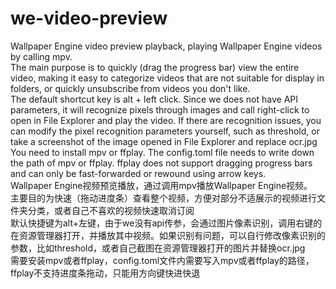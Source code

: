 # we-video-preview
Wallpaper Engine video preview playback, playing Wallpaper Engine videos by calling mpv.<br/>
The main purpose is to quickly (drag the progress bar) view the entire video, making it easy to categorize videos that are not suitable for display in folders, or quickly unsubscribe from videos you don't like.<br/>
The default shortcut key is alt + left click. Since we does not have API parameters, it will recognize pixels through images and call right-click to open in File Explorer and play the video. If there are recognition issues, you can modify the pixel recognition parameters yourself, such as threshold, or take a screenshot of the image opened in File Explorer and replace ocr.jpg<br/>
You need to install mpv or ffplay. The config.toml file needs to write down the path of mpv or ffplay. ffplay does not support dragging progress bars and can only be fast-forwarded or rewound using arrow keys.<br/>
Wallpaper Engine视频预览播放，通过调用mpv播放Wallpaper Engine视频。<br/>
主要目的为快速（拖动进度条）查看整个视频，方便对部分不适展示的视频进行文件夹分类，或者自己不喜欢的视频快速取消订阅<br/>
默认快捷键为alt+左键，由于we没有api传参，会通过图片像素识别，调用右键的在资源管理器打开，并播放其中视频。如果识别有问题，可以自行修改像素识别的参数，比如threshold，或者自己截图在资源管理器打开的图片并替换ocr.jpg<br/>
需要安装mpv或者ffplay，config.toml文件内需要写入mpv或者ffplay的路径，ffplay不支持进度条拖动，只能用方向键快进快退<br/>
